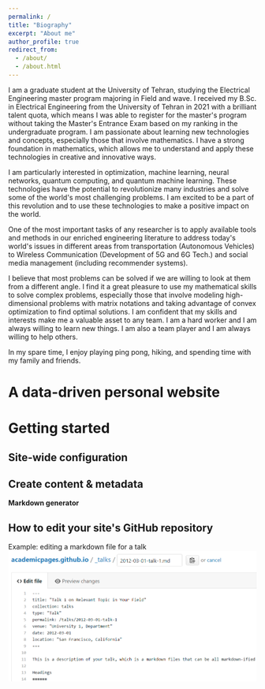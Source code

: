 ```yaml
---
permalink: /
title: "Biography"
excerpt: "About me"
author_profile: true
redirect_from: 
  - /about/
  - /about.html
---
```


[//]: <> (I’m a graduate student at the University of Tehran, studying the Electrical Engineering Master program majoring in Field and Wave. I received my B.Sc. in Electrical Engineering from the University of Tehran in 2021. Due to my hard work, I was able to be listed among the brilliant talent quota to register for the master's program without taking the Master's Entrance Exam and study my favorite major in the master's program. I have tried many different technologies and studied many concepts from Machine Learning and Neural Networks to Quantum Computing and Quantum Machine Learning, but my strongly formed math basis helped me through difficulties and saved me a lot of time and effort to tackle different projects and assignments. ) 

I am a graduate student at the University of Tehran, studying the Electrical Engineering master program majoring in Field and wave. I received my B.Sc. in Electrical Engineering from the University of Tehran in 2021 with a brilliant talent quota, which means I was able to register for the master's program without taking the Master's Entrance Exam based on my ranking in the undergraduate program. I am passionate about learning new technologies and concepts, especially those that involve mathematics. I have a strong foundation in mathematics, which allows me to understand and apply these technologies in creative and innovative ways.

I am particularly interested in optimization, machine learning, neural networks, quantum computing, and quantum machine learning. These technologies have the potential to revolutionize many industries and solve some of the world's most challenging problems. I am excited to be a part of this revolution and to use these technologies to make a positive impact on the world.

One of the most important tasks of any researcher is to apply available tools and methods in our enriched engineering literature to address today's world's issues in different areas from transportation (Autonomous Vehicles) to Wireless Communication (Development of 5G and 6G Tech.) and social media management (including recommender systems).

I believe that most problems can be solved if we are willing to look at them from a different angle. I find it a great pleasure to use my mathematical skills to solve complex problems, especially those that involve modeling high-dimensional problems with matrix notations and taking advantage of convex optimization to find optimal solutions. I am confident that my skills and interests make me a valuable asset to any team. I am a hard worker and I am always willing to learn new things. I am also a team player and I am always willing to help others.


In my spare time, I enjoy playing ping pong, hiking, and spending time with my family and friends.

[//]: <> (I am passionate about learning new technologies and concepts, and I have a strong foundation in mathematics. I am particularly interested in new technologies and concepts including machine learning, neural networks, quantum computing, and quantum machine learning. It is a great joy to use these technologies to address issues faced by classical methods previously applied to solve problems. Most of our problems could be solved when looked at from a different angle. I enjoy handling high-dimensional problems with matrix notations and modeling whether in FDTD or Convex Optimization. .)












A data-driven personal website
======




Getting started
======


Site-wide configuration
------


Create content & metadata
------

**Markdown generator**



How to edit your site's GitHub repository
------


Example: editing a markdown file for a talk
![Editing a markdown file for a talk](/images/editing-talk.png)


